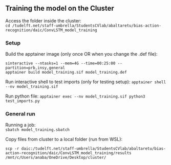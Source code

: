 ## Training the model on the Cluster
Access the folder inside the cluster:  
`cd /tudelft.net/staff-umbrella/StudentsCVlab/abaltaretu/bias-action-recognition/daic/ConvLSTM_model_training`

### Setup
Build the apptainer image (only once OR when you change the .def file):  
```
sinteractive --ntasks=1 --mem=4G --time=00:25:00 --partition=prb,insy,general
apptainer build model_training.sif model_training.def
```

Run interactive shell to test imports (only for testing setup):
`apptainer shell --nv model_training.sif`

Run python file:
`apptainer exec --nv model_training.sif python3 test_imports.py`

### General run
Running a job:  
`sbatch model_training.sbatch`

Copy files from cluster to a local folder (run from WSL):
```
scp -r daic:/tudelft.net/staff-umbrella/StudentsCVlab/abaltaretu/bias-action-recognition/daic/ConvLSTM_model_training/results /mnt/c/Users/anaba/OneDrive/Desktop/cluster/
```

